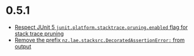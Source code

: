 # 0.5.1

* [Respect JUnit 5 `junit.platform.stacktrace.pruning.enabled` flag for stack trace pruning](https://github.com/laech/java-stacksrc/pull/4)
* [Remove the prefix `nz.lae.stacksrc.DecoratedAssertionError:` from output](https://github.com/laech/java-stacksrc/pull/5)
